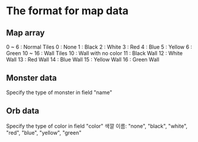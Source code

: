 # The format for map data

## Map array
0 ~ 6 : Normal Tiles
  0 : None
  1 : Black
  2 : White
  3 : Red
  4 : Blue
  5 : Yellow
  6 : Green
10 ~ 16 : Wall Tiles
  10 : Wall with no color
  11 : Black Wall
  12 : White Wall
  13 : Red Wall
  14 : Blue Wall
  15 : Yellow Wall
  16 : Green Wall

## Monster data
Specify the type of monster in field "name"

## Orb data
Specify the type of color in field "color"
색깔 이름:
"none", "black", "white", "red", "blue", "yellow", "green"
